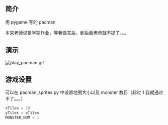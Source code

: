 

## 简介

用 pygame 写的 pacman

本来老师说是学期作业，等我做完后，到后面老师就不提了。。。

## 演示
![play_pacman.gif](https://github.com/zronghui/pacman/raw/master/img/play_pacman.gif)

## 游戏设置

可以在 pacman_sprites.py 中设置地图大小以及 monster 数目（超过 1 我就通过不了。。。）

```python
xTiles = 10
yTiles = xTiles
MONSTER_NUM = 1
```

